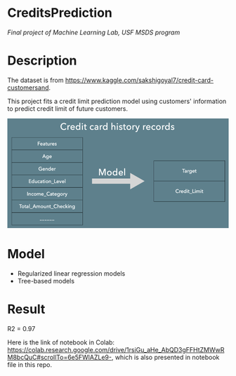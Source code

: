# CreditsPrediction
*Final project of Machine Learning Lab, USF MSDS program*


# Description

The dataset is from https://www.kaggle.com/sakshigoyal7/credit-card-customersand.

This project fits a credit limit prediction model using customers' information to predict credit limit of future customers.

<img src = './data.png' height = 250>

# Model

- Regularized linear regression models
- Tree-based models


# Result

R2 = 0.97


Here is the link of notebook in Colab: https://colab.research.google.com/drive/1rsiGu_aHe_AbQD3gFFHtZMWwRM8bcQuC#scrollTo=6e5FWlAZLe9-, which is also presented in notebook file in this repo.
